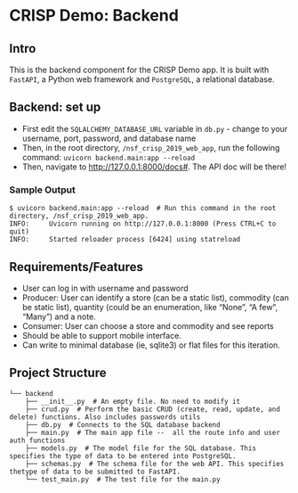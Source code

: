 # CRISP Demo: Backend

## Intro

This is the backend component for the CRISP Demo app. It is built with `FastAPI`, a Python web framework and `PostgreSQL`, a relational database.

## Backend: set up

- First edit the `SQLALCHEMY_DATABASE_URL` variable in `db.py` - change to your username, port, password, and database name
- Then, in the root directory, `/nsf_crisp_2019_web_app`, run the following command: `uvicorn backend.main:app --reload`
- Then, navigate to http://127.0.0.1:8000/docs#. The API doc will be there!

### Sample Output
```shell
$ uvicorn backend.main:app --reload  # Run this command in the root directory, /nsf_crisp_2019_web_app.
INFO:     Uvicorn running on http://127.0.0.1:8000 (Press CTRL+C to quit)
INFO:     Started reloader process [6424] using statreload
```

## Requirements/Features

- User can log in with username and password
- Producer: User can identify a store (can be a static list), commodity (can be static list), quantity (could be an enumeration, like “None”, “A few”, “Many”) and a note.
- Consumer: User can choose a store and commodity and see reports
- Should be able to support mobile interface.
- Can write to minimal database (ie, sqlite3) or flat files for this iteration.


## Project Structure

```shell script
└── backend
    ├── __init__.py  # An empty file. No need to modify it
    ├── crud.py  # Perform the basic CRUD (create, read, update, and delete) functions. Also includes passwords utils 
    ├── db.py  # Connects to the SQL database backend
    ├── main.py  # The main app file --  all the route info and user auth functions
    ├── models.py  # The model file for the SQL database. This specifies the type of data to be entered into PostgreSQL.
    ├── schemas.py  # The schema file for the web API. This specifies thetype of data to be submitted to FastAPI.
    └── test_main.py  # The test file for the main.py
```

